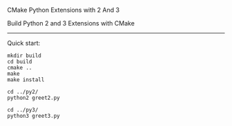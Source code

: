 CMake Python Extensions with 2 And 3

Build Python 2 and 3 Extensions with CMake

---

Quick start:

```
mkdir build
cd build
cmake ..
make
make install

cd ../py2/
python2 greet2.py

cd ../py3/
python3 greet3.py
```
